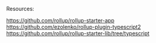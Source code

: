 Resources:

https://github.com/rollup/rollup-starter-app
https://github.com/ezolenko/rollup-plugin-typescript2
https://github.com/rollup/rollup-starter-lib/tree/typescript
